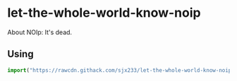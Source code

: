 # let-the-whole-world-know-noip

About NOIp: It's dead.

## Using

```js
import("https://rawcdn.githack.com/sjx233/let-the-whole-world-know-noip/a9929db397149450939237fddc6e3f9944ba8147/index.js").then(module => module.default(100));
```
